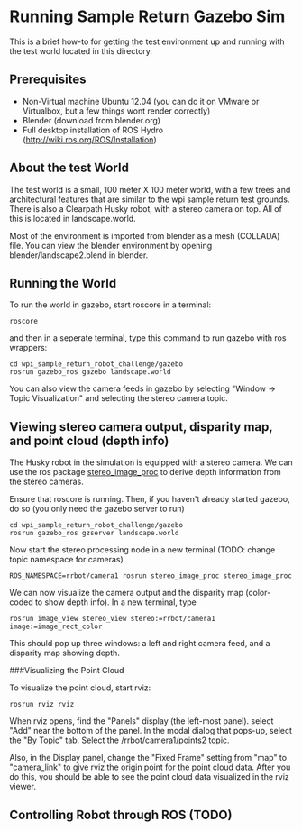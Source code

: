 Running Sample Return Gazebo Sim
================================

This is a brief how-to for getting the test environment up and running with the test world located in this directory.

Prerequisites
-------------

- Non-Virtual machine Ubuntu 12.04 (you can do it on VMware or Virtualbox, but a few things wont render correctly)
- Blender (download from blender.org)
- Full desktop installation of ROS Hydro (http://wiki.ros.org/ROS/Installation)


About the test World
--------------------

The test world is a small, 100 meter X 100 meter world, with a few trees and architectural features that are similar to the wpi sample return test grounds. There is also a Clearpath Husky robot, with a stereo camera on top. All of this is located in landscape.world.

Most of the environment is imported from blender as a mesh (COLLADA) file. You can view the blender environment by opening blender/landscape2.blend in blender.


Running the World
----------------

To run the world in gazebo, start roscore in a terminal:

```shell
roscore
```

and then in a seperate terminal, type this command to run gazebo with ros wrappers:

```shell
cd wpi_sample_return_robot_challenge/gazebo
rosrun gazebo_ros gazebo landscape.world
```

You can also view the camera feeds in gazebo by selecting "Window -> Topic Visualization" and selecting the stereo camera topic.


Viewing stereo camera output, disparity map, and point cloud (depth info)
-------------------------------------------------------------

The Husky robot in the simulation is equipped with a stereo camera. We can use the ros package [stereo_image_proc](http://wiki.ros.org/stereo_image_proc) to derive depth information from the stereo cameras.

Ensure that roscore is running. Then, if you haven't already started gazebo, do so (you only need the gazebo server to run)

```shell
cd wpi_sample_return_robot_challenge/gazebo
rosrun gazebo_ros gzserver landscape.world
```

Now start the stereo processing node in a new terminal (TODO: change topic namespace for cameras)

```shell
ROS_NAMESPACE=rrbot/camera1 rosrun stereo_image_proc stereo_image_proc
```

We can now visualize the camera output and the disparity map (color-coded to show depth info). In a new terminal, type

```shell
rosrun image_view stereo_view stereo:=rrbot/camera1 image:=image_rect_color
```

This should pop up three windows: a left and right camera feed, and a disparity map showing depth.

###Visualizing the Point Cloud

To visualize the point cloud, start rviz:

```shell
rosrun rviz rviz
```

When rviz opens, find the "Panels" display (the left-most panel). select "Add" near the bottom of the panel. In the modal dialog that pops-up, select the "By Topic" tab. Select the /rrbot/camera1/points2 topic.

Also, in the Display panel, change the "Fixed Frame" setting from "map" to "camera_link" to give rviz the origin point for the point cloud data. After you do this, you should be able to see the point cloud data visualized in the rviz viewer.

Controlling Robot through ROS (TODO)
--------------------------------------


